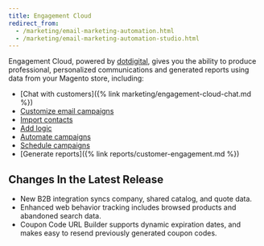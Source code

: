 ```yaml
---
title: Engagement Cloud
redirect_from:
  - /marketing/email-marketing-automation.html
  - /marketing/email-marketing-automation-studio.html
---
```


Engagement Cloud, powered by [dotdigital][1], gives you the ability to produce professional, personalized communications and generated reports using data from your Magento store, including:

-  [Chat with customers]({% link marketing/engagement-cloud-chat.md %})
-  [Customize email campaigns][2]
-  [Import contacts][3]
-  [Add logic][4]
-  [Automate campaigns][5]
-  [Schedule campaigns][6]
-  [Generate reports]({% link reports/customer-engagement.md %})

## Changes In the Latest Release

-  New B2B integration syncs company, shared catalog, and quote data.
-  Enhanced web behavior tracking includes browsed products and abandoned search data.
-  Coupon Code URL Builder supports dynamic expiration dates, and makes easy to resend previously generated coupon codes.

[1]: https://dotdigital.com/
[2]: https://support.dotdigital.com/hc/en-gb/articles/115001930050-Email-campaigns-an-overview
[3]: https://support.dotdigital.com/hc/en-gb/articles/212211898-Importing-contacts-into-an-address-book
[4]: https://support.dotdigital.com/hc/en-gb/articles/212213938-Using-decisions-to-branch-automated-programs
[5]: https://support.dotdigital.com/hc/en-gb/articles/212213998-Automated-and-triggered-campaigns-an-overview
[6]: https://support.dotdigital.com/hc/en-gb/articles/212213998-Automated-and-triggered-campaigns-an-overview